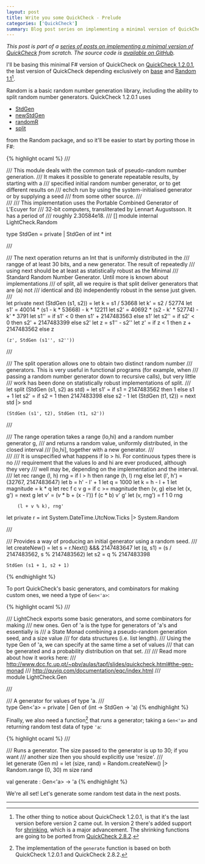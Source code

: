 ```yaml
---
layout: post
title: Write you some QuickCheck - Prelude
categories: ['QuickCheck']
summary: Blog post series on implementing a minimal version of QuickCheck from scratch.
---
```


*This post is part of a [series of posts on implementing a minimal version of QuickCheck](/2016/02/08/write-you-some-quickcheck/) from scratch. The source code is [available on GitHub](https://gist.github.com/moodmosaic/65c576732722b3b7a200).*

I'll be basing this minimal F# version of QuickCheck on [QuickCheck 1.2.0.1](https://hackage.haskell.org/package/QuickCheck-1.2.0.1), the last version of QuickCheck depending exclusively on [base](https://hackage.haskell.org/package/base) and [Random 1.1](https://hackage.haskell.org/package/random-1.1)[^1].

Random is a basic random number generation library, including the ability to split random number generators. QuickCheck 1.2.0.1 uses
 
 * [StdGen](https://hackage.haskell.org/package/random-1.1/docs/src/System-Random.html#StdGen)
 * [newStdGen](https://hackage.haskell.org/package/random-1.1/docs/src/System-Random.html#newStdGen)
 * [randomR](https://hackage.haskell.org/package/random-1.1/docs/src/System-Random.html#randomIvalInteger)
 * [split](https://hackage.haskell.org/package/random-1.1/docs/src/System-Random.html#stdSplit)

from the Random package, and so it'll be easier to start by porting those in F#:

<!-- Until rouge highlights F# syntax, use OCaml -->
{% highlight ocaml %}
/// <summary>
/// This module deals with the common task of pseudo-random number generation.
/// It makes it possible to generate repeatable results, by starting with a
/// specified initial random number generator, or to get different results on
/// echch run by using the system-initialised generator or by supplying a seed
/// from some other source.
/// </summary>
/// <remarks>
/// This implementation uses the Portable Combined Generator of L'Ecuyer for
/// 32-bit computers, transliterated by Lennart Augustsson. It has a period of
/// roughly 2.30584e18.
/// </remarks>
[<AutoOpen>]
module internal LightCheck.Random

type StdGen =
    private
    | StdGen of int * int

/// <summary>
/// The next operation returns an Int that is uniformly distributed in the
/// rangge of at least 30 bits, and a new generator. The result of repeatedly
/// using next should be at least as statistically robust as the Minimal
/// Standard Random Number Generator. Until more is known about implementations
/// of split, all we require is that split deliver generators that are (a) not
/// identical and (b) independently robust in the sense just given.
/// </summary>
let private next (StdGen (s1, s2)) =
    let k    = s1 / 53668
    let k'   = s2 / 52774
    let s1'  = 40014 * (s1 - k * 53668)  - k * 12211
    let s2'  = 40692 * (s2 - k' * 52774) - k' * 3791
    let s1'' = if s1' < 0 then s1' + 2147483563 else s1'
    let s2'' = if s2' < 0 then s2' + 2147483399 else s2'
    let z    = s1'' - s2''
    let z'   = if z < 1 then z + 2147483562 else z

    (z', StdGen (s1'', s2''))

/// <summary>
/// The split operation allows one to obtain two distinct random number
/// generators. This is very useful in functional programs (for example, when
/// passing a random number generator down to recursive calls), but very little
/// work has been done on statistically robust implementations of split.
/// </summary>
let split (StdGen (s1, s2) as std) =
    let s1' = if s1 = 2147483562 then 1 else s1 + 1
    let s2' = if s2 = 1 then 2147483398 else s2 - 1
    let (StdGen (t1, t2)) = next std |> snd

    (StdGen (s1', t2), StdGen (t1, s2'))

/// <summary>
/// The range operation takes a range (lo,hi) and a random number generator g,
/// and returns a random value, uniformly distributed, in the closed interval
/// [lo,hi], together with a new generator.
/// </summary>
/// <remarks>
/// It is unspecified what happens if lo > hi. For continuous types there is no
/// requirement that the values lo and hi are ever produced, although they very
/// well may be, depending on the implementation and the interval.
/// </remarks>
let rec range (l, h) rng =
    if l > h then range (h, l) rng
    else
        let (l', h')    = (32767, 2147483647)
        let b           = h' - l' + 1
        let q           = 1000
        let k           = h - l + 1
        let magnitude   = k * q
        let rec f c v g =
            if c >= magnitude then (v, g)
            else
                let (x, g') = next g
                let v'      = (v * b + (x - l'))
                f (c * b) v' g'
        let (v, rng') = f 1 0 rng

        (l + v % k), rng'

let private r = int System.DateTime.UtcNow.Ticks |> System.Random

/// <summary>
/// Provides a way of producing an initial generator using a random seed.
/// </summary>
let createNew() =
    let s       = r.Next() &&& 2147483647
    let (q, s1) = (s / 2147483562, s % 2147483562)
    let s2      = q % 2147483398

    StdGen (s1 + 1, s2 + 1)
{% endhighlight %}

To port QuickCheck's basic generators, and combinators for making custom ones, we need a type of `Gen<'a>`:

<!-- Until rouge highlights F# syntax, use OCaml -->
{% highlight ocaml %}
/// <summary>
/// LightCheck exports some basic generators, and some combinators for making
/// new ones. Gen of 'a is the type for generators of 'a's and essentially is
/// a State Monad combining a pseudo-random generation seed, and a size value
/// for data structures (i.e. list length).
/// Using the type Gen of 'a, we can specify at the same time a set of values
/// that can be generated and a probability distribution on that set.
///
/// Read more about how it works here:
/// http://www.dcc.fc.up.pt/~pbv/aulas/tapf/slides/quickcheck.html#the-gen-monad
/// http://quviq.com/documentation/eqc/index.html
/// </summary>
module LightCheck.Gen

/// <summary>
/// A generator for values of type 'a.
/// </summary>
type Gen<'a> =
    private
    | Gen of (int -> StdGen -> 'a)
{% endhighlight %}

Finally, we also need a function[^2] that *runs* a generator; taking a `Gen<'a>` and returning random test data of type `'a`:

<!-- Until rouge highlights F# syntax, use OCaml -->
{% highlight ocaml %}
/// <summary>
/// Runs a generator. The size passed to the generator is up to 30; if you want
/// another size then you should explicitly use 'resize'.
/// </summary>
let generate (Gen m) =
    let (size, rand) = Random.createNew() |> Random.range (0, 30)
    m size rand

val generate : Gen<'a> -> 'a
{% endhighlight %}

We're all set! Let's generate some random test data in the next posts.

---

[^1]: The other thing to notice about QuickCheck 1.2.0.1, is that it's the last version before version 2 came out. In version 2 there's added support for [shrinking](http://www.dcc.fc.up.pt/~pbv/aulas/tapf/slides/quickcheck.html#shrinking), which is a major advancement. The shrinking functions are going to be ported from [QuickCheck 2.8.2](https://hackage.haskell.org/package/QuickCheck-2.8.2).

[^2]: The implementation of the `generate` function is based on both QuickCheck 1.2.0.1 and QuickCheck 2.8.2.